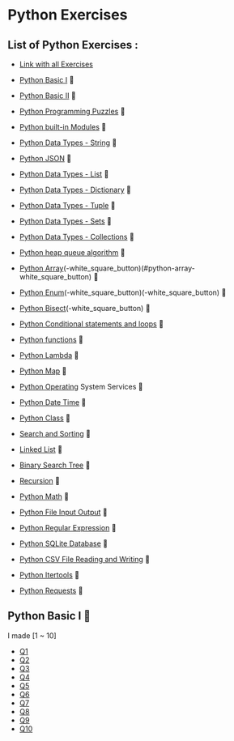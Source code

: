 # Python Exercises

## List of Python Exercises :
* [Link with all Exercises](https://www.w3resource.com/python-exercises/)

* [Python Basic I](#python-basic-i-construction) :construction:
* [Python Basic II](#python-basic-ii-white_square_button) :white_square_button:
* [Python Programming Puzzles](#python-programming-puzzles-white_square_button-white_square_button) :white_square_button:
* [Python built-in Modules](#python-built-in-modules-white_square_button) :white_square_button:
* [Python Data Types - String](#python-data-types-string-white_square_button) :white_square_button:
* [Python JSON](#python-json-white_square_button) :white_square_button: 
* [Python Data Types - List](#python-data-types-list-white_square_button) :white_square_button:
* [Python Data Types - Dictionary](#python-data-types-dictionary-white_square_button) :white_square_button:
* [Python Data Types - Tuple](#python-data-types-tuple-white_square_button) :white_square_button:
* [Python Data Types - Sets](#python-data-types-sets-white_square_button) :white_square_button:
* [Python Data Types - Collections](#python-data-types-collections-white_square_button) :white_square_button:
* [Python heap queue algorithm](#python-heap-queue-algorithm-white_square_button) :white_square_button:
* [Python Array](#python-array-white_square_button)(-white_square_button)(#python-array-white_square_button) :white_square_button:
* [Python Enum](#python-enum-white_square_button)(-white_square_button)(-white_square_button) :white_square_button:
* [Python Bisect](#pythonbisect-white_square_button)(-white_square_button) :white_square_button:
* [Python Conditional statements and loops](#python-conditional-statements-and-loops-white_square_button) :white_square_button:
* [Python functions](#python-functions-white_square_button) :white_square_button:
* [Python Lambda](#python-lambda-white_square_button) :white_square_button:
* [Python Map](#python-map-white_square_button) :white_square_button:
* [Python Operating](#python-operating-white_square_button) System Services :white_square_button:
* [Python Date Time](#python-date-time-white_square_button) :white_square_button:
* [Python Class](#python-class-white_square_button) :white_square_button:
* [Search and Sorting](#search-and-sorting-white_square_button) :white_square_button:
* [Linked List](#linked-list-white_square_button) :white_square_button:
* [Binary Search Tree](#binary-search-tree-white_square_button) :white_square_button:
* [Recursion](#recursion-white_square_button) :white_square_button:
* [Python Math](#python-math-white_square_button) :white_square_button:
* [Python File Input Output](#python-file-input-output-white_square_button) :white_square_button:
* [Python Regular Expression](#python-regular-expression-white_square_button) :white_square_button:
* [Python SQLite Database](#python-sqlite-database-white_square_button) :white_square_button:
* [Python CSV File Reading and Writing](#python-csv-filereading-and-writing-white_square_button) :white_square_button:
* [Python Itertools](#iython-itertools-white_square_button) :white_square_button:
* [Python Requests](#python-requests-white_square_button) :white_square_button:

## Python Basic I :construction:
I made [1 ~ 10]
- [Q1](https://github.com/gsvsf00/Python-Exercises/blob/main/Py_Basic_I/1q.py)
- [Q2](https://github.com/gsvsf00/Python-Exercises/blob/main/Py_Basic_I/2q.py)
- [Q3](https://github.com/gsvsf00/Python-Exercises/blob/main/Py_Basic_I/3q.py)
- [Q4](https://github.com/gsvsf00/Python-Exercises/blob/main/Py_Basic_I/4q.py)
- [Q5](https://github.com/gsvsf00/Python-Exercises/blob/main/Py_Basic_I/5q.py)
- [Q6](https://github.com/gsvsf00/Python-Exercises/blob/main/Py_Basic_I/6q.py)
- [Q7](https://github.com/gsvsf00/Python-Exercises/blob/main/Py_Basic_I/7q.py)
- [Q8](https://github.com/gsvsf00/Python-Exercises/blob/main/Py_Basic_I/8q.py)
- [Q9](https://github.com/gsvsf00/Python-Exercises/blob/main/Py_Basic_I/9q.py)
- [Q10](https://github.com/gsvsf00/Python-Exercises/blob/main/Py_Basic_I/10q.py)
